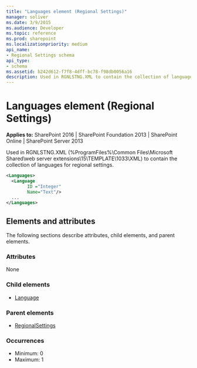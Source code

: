 ```yaml
---
title: "Languages element (Regional Settings)"
manager: soliver
ms.date: 3/9/2015
ms.audience: Developer
ms.topic: reference
ms.prod: sharepoint
ms.localizationpriority: medium
api_name:
- Regional Settings schema
api_type:
- schema
ms.assetid: b242d612-f7f8-4dff-bc78-f98db0056a16
description: Used in RGNLSTNG.XML to contain the collection of languages for regional settings.
---
```


# Languages element (Regional Settings)

**Applies to:** SharePoint 2016 | SharePoint Foundation 2013 | SharePoint Online | SharePoint Server 2013
  
Used in RGNLSTNG.XML (%ProgramFiles%\Common Files\Microsoft Shared\web server extensions\15\TEMPLATE\1033\XML) to contain the collection of languages for regional settings.
  
```XML
<Languages>
  <Language 
        ID ="Integer"
        Name="Text"/>
  ...
</Languages>
```

## Elements and attributes

The following sections describe attributes, child elements, and parent elements.

### Attributes

None
   
### Child elements

- [Language](language-element-regional-settings.md)
   
### Parent elements

- [RegionalSettings](regionalsettings-element-regional-settings.md)
   
### Occurrences

- Minimum: 0
- Maximum: 1  

<br/> 
   

